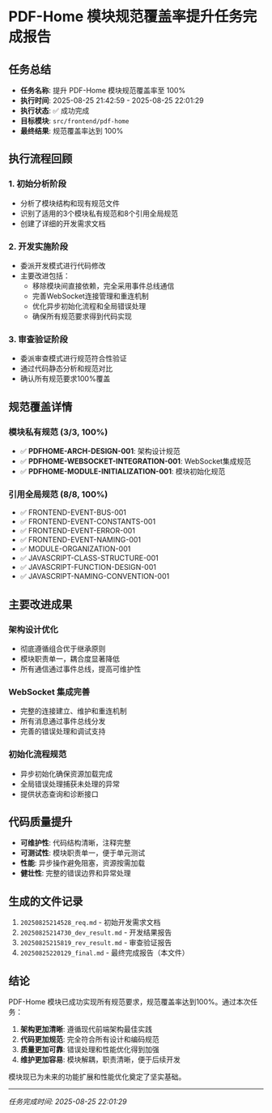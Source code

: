 # PDF-Home 模块规范覆盖率提升任务完成报告

## 任务总结
- **任务名称**: 提升 PDF-Home 模块规范覆盖率至 100%
- **执行时间**: 2025-08-25 21:42:59 - 2025-08-25 22:01:29
- **执行状态**: ✅ 成功完成
- **目标模块**: `src/frontend/pdf-home`
- **最终结果**: 规范覆盖率达到 100%

## 执行流程回顾

### 1. 初始分析阶段
- 分析了模块结构和现有规范文件
- 识别了适用的3个模块私有规范和8个引用全局规范
- 创建了详细的开发需求文档

### 2. 开发实施阶段
- 委派开发模式进行代码修改
- 主要改进包括：
  - 移除模块间直接依赖，完全采用事件总线通信
  - 完善WebSocket连接管理和重连机制
  - 优化异步初始化流程和全局错误处理
  - 确保所有规范要求得到代码实现

### 3. 审查验证阶段
- 委派审查模式进行规范符合性验证
- 通过代码静态分析和规范对比
- 确认所有规范要求100%覆盖

## 规范覆盖详情

### 模块私有规范 (3/3, 100%)
- ✅ **PDFHOME-ARCH-DESIGN-001**: 架构设计规范
- ✅ **PDFHOME-WEBSOCKET-INTEGRATION-001**: WebSocket集成规范  
- ✅ **PDFHOME-MODULE-INITIALIZATION-001**: 模块初始化规范

### 引用全局规范 (8/8, 100%)
- ✅ FRONTEND-EVENT-BUS-001
- ✅ FRONTEND-EVENT-CONSTANTS-001
- ✅ FRONTEND-EVENT-ERROR-001
- ✅ FRONTEND-EVENT-NAMING-001
- ✅ MODULE-ORGANIZATION-001
- ✅ JAVASCRIPT-CLASS-STRUCTURE-001
- ✅ JAVASCRIPT-FUNCTION-DESIGN-001
- ✅ JAVASCRIPT-NAMING-CONVENTION-001

## 主要改进成果

### 架构设计优化
- 彻底遵循组合优于继承原则
- 模块职责单一，耦合度显著降低
- 所有通信通过事件总线，提高可维护性

### WebSocket 集成完善
- 完整的连接建立、维护和重连机制
- 所有消息通过事件总线分发
- 完善的错误处理和调试支持

### 初始化流程规范
- 异步初始化确保资源加载完成
- 全局错误处理捕获未处理的异常
- 提供状态查询和诊断接口

## 代码质量提升
- **可维护性**: 代码结构清晰，注释完整
- **可测试性**: 模块职责单一，便于单元测试
- **性能**: 异步操作避免阻塞，资源按需加载
- **健壮性**: 完整的错误边界和异常处理

## 生成的文件记录
1. `20250825214528_req.md` - 初始开发需求文档
2. `20250825214730_dev_result.md` - 开发结果报告
3. `20250825215819_rev_result.md` - 审查验证报告
4. `20250825220129_final.md` - 最终完成报告（本文件）

## 结论
PDF-Home 模块已成功实现所有规范要求，规范覆盖率达到100%。通过本次任务：

1. **架构更加清晰**: 遵循现代前端架构最佳实践
2. **代码更加规范**: 完全符合所有设计和编码规范
3. **质量更加可靠**: 错误处理和性能优化得到加强
4. **维护更加容易**: 模块解耦，职责清晰，便于后续开发

模块现已为未来的功能扩展和性能优化奠定了坚实基础。

---
*任务完成时间: 2025-08-25 22:01:29*